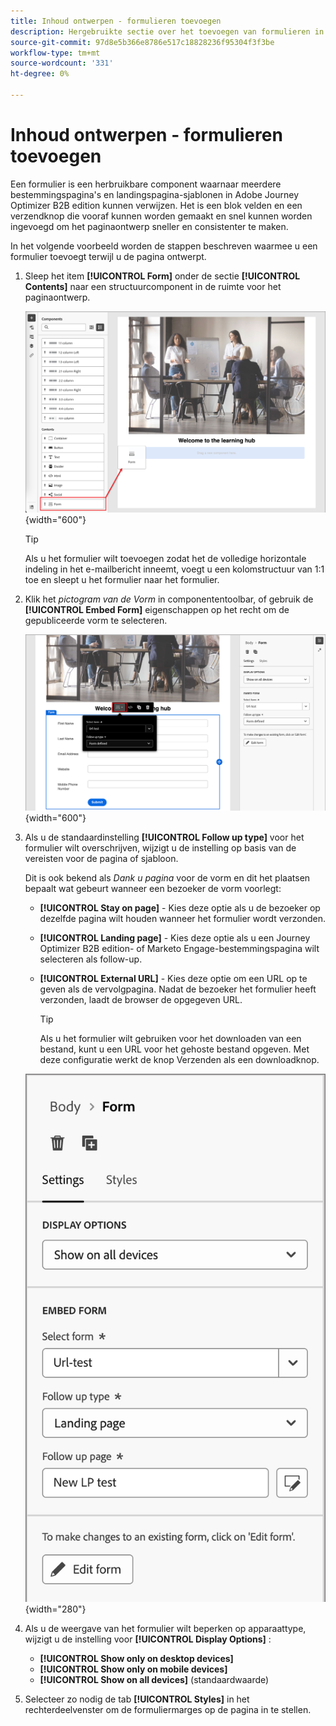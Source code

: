 ```yaml
---
title: Inhoud ontwerpen - formulieren toevoegen
description: Hergebruikte sectie over het toevoegen van formulieren in openingspagina's en sjablonen
source-git-commit: 97d8e5b366e8786e517c18828236f95304f3f3be
workflow-type: tm+mt
source-wordcount: '331'
ht-degree: 0%

---
```


# Inhoud ontwerpen - formulieren toevoegen

Een formulier is een herbruikbare component waarnaar meerdere bestemmingspagina&#39;s en landingspagina-sjablonen in Adobe Journey Optimizer B2B edition kunnen verwijzen. Het is een blok velden en een verzendknop die vooraf kunnen worden gemaakt en snel kunnen worden ingevoegd om het paginaontwerp sneller en consistenter te maken.

In het volgende voorbeeld worden de stappen beschreven waarmee u een formulier toevoegt terwijl u de pagina ontwerpt.

1. Sleep het item **[!UICONTROL Form]** onder de sectie **[!UICONTROL Contents]** naar een structuurcomponent in de ruimte voor het paginaontwerp.

   ![ sleep een component van de Vorm in de visuele ontwerpruimte ](../assets/content-design-shared/content-design-add-form.png){width="600"}

   >[!TIP]
   >
   >Als u het formulier wilt toevoegen zodat het de volledige horizontale indeling in het e-mailbericht inneemt, voegt u een kolomstructuur van 1:1 toe en sleept u het formulier naar het formulier.

1. Klik het _pictogram van de Vorm_ in componententoolbar, of gebruik de **[!UICONTROL Embed Form]** eigenschappen op het recht om de gepubliceerde vorm te selecteren.

   ![ selecteer de gepubliceerde vorm ](../assets/content-design-shared/content-design-add-form-properties.png){width="600"}

1. Als u de standaardinstelling **[!UICONTROL Follow up type]** voor het formulier wilt overschrijven, wijzigt u de instelling op basis van de vereisten voor de pagina of sjabloon.

   Dit is ook bekend als _Dank u pagina_ voor de vorm en dit het plaatsen bepaalt wat gebeurt wanneer een bezoeker de vorm voorlegt:

   * **[!UICONTROL Stay on page]** - Kies deze optie als u de bezoeker op dezelfde pagina wilt houden wanneer het formulier wordt verzonden.

   * **[!UICONTROL Landing page]** - Kies deze optie als u een Journey Optimizer B2B edition- of Marketo Engage-bestemmingspagina wilt selecteren als follow-up.

   * **[!UICONTROL External URL]** - Kies deze optie om een URL op te geven als de vervolgpagina. Nadat de bezoeker het formulier heeft verzonden, laadt de browser de opgegeven URL.

     >[!TIP]
     >
     >Als u het formulier wilt gebruiken voor het downloaden van een bestand, kunt u een URL voor het gehoste bestand opgeven. Met deze configuratie werkt de knop Verzenden als een downloadknop.

   ![ Verandering follow-up plaatsen ](../assets/content-design-shared/content-design-add-form-follow-up.png){width="280"}

1. Als u de weergave van het formulier wilt beperken op apparaattype, wijzigt u de instelling voor **[!UICONTROL Display Options]** :

   * **[!UICONTROL Show only on desktop devices]**
   * **[!UICONTROL Show only on mobile devices]**
   * **[!UICONTROL Show on all devices]** (standaardwaarde)

1. Selecteer zo nodig de tab **[!UICONTROL Styles]** in het rechterdeelvenster om de formuliermarges op de pagina in te stellen.
